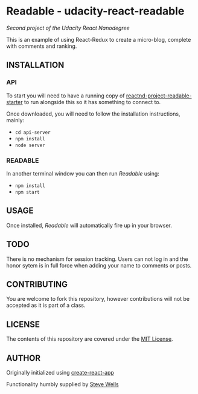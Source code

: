 # Readable - udacity-react-readable

_Second project of the Udacity React Nanodegree_

This is an example of using React-Redux to create a micro-blog, complete with comments and
ranking.

## INSTALLATION

### API

To start you will need to have a running copy of [reactnd-project-readable-starter](https://github.com/udacity/reactnd-project-readable-starter) to run alongside this so it has something to connect to.

Once downloaded, you will need to follow the installation instructions, mainly:

* `cd api-server`
* `npm install`
* `node server`

### READABLE

In another terminal window you can then run *Readable* using:

- `npm install`
- `npm start`

## USAGE

Once installed, *Readable* will automatically fire up in your browser.

## TODO

There is no mechanism for session tracking. Users can not log in and the honor sytem is in full force when
adding your name to comments or posts.

## CONTRIBUTING

You are welcome to fork this repository, however contributions will not be accepted as it is part of a class.

## LICENSE

The contents of this repository are covered under the [MIT License](https://github.com/udacity/ud777-writing-readmes/blob/master/LICENSE).

## AUTHOR

Originally initialized using [create-react-app](https://github.com/facebookincubator/create-react-app)

Functionality humbly supplied by [Steve Wells](https://linkedin.com/in/sdwells)
